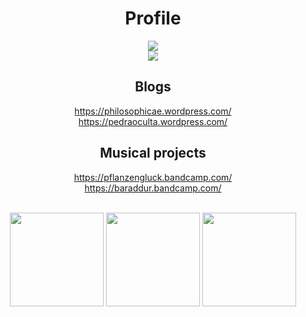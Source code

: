 <h1 align="center">Profile</h1>
</div>
<div align="center">
    <img src="https://github-readme-stats.vercel.app/api?username=okkvlt&show_icons=true&locale=en&theme=synthwave" style="vertical-align: top;" /> <br>
    <img src="https://github-readme-stats.vercel.app/api/top-langs/?username=okkvlt&layout=compact&theme=synthwave&card_width=445" />
</div>
<h2 align="center">Blogs</h2>

<div align="center">
  
https://philosophicae.wordpress.com/<br>
https://pedraoculta.wordpress.com/

</div>

<h2 align="center">Musical projects</h2>

<div align="center">

https://pflanzengluck.bandcamp.com/<br>
https://baraddur.bandcamp.com/
  
</div>

<br>
<div align="center">
  <img height=150 src="https://media2.giphy.com/media/112CeAWuyhQX1C/giphy.gif"></img>
  <img height=150 src="https://giffiles.alphacoders.com/257/2577.gif"></img>
  <img height=150 src="https://steamuserimages-a.akamaihd.net/ugc/576820758911213449/ED8811473BDDB898792B4DAA16A2B168A8FF447A/?imw=512&imh=363&ima=fit&impolicy=Letterbox&imcolor=%23000000&letterbox=true"></img>
</div>
